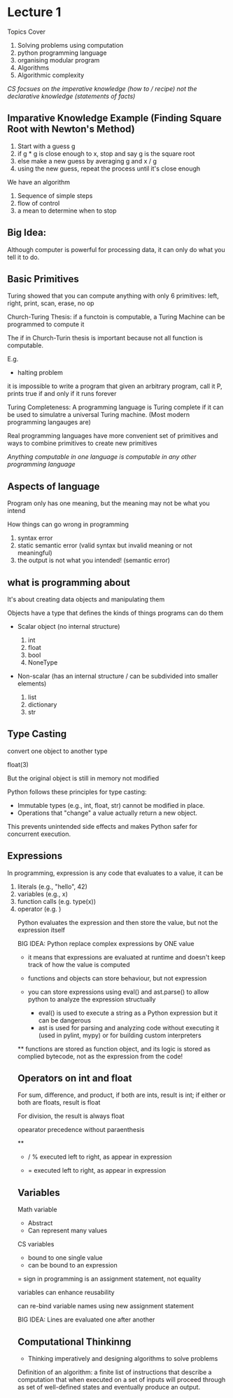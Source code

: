 # Lecture 1

Topics Cover

1. Solving problems using computation
2. python programming language
3. organising modular program
4. Algorithms
5. Algorithmic complexity

_CS focsues on the imperative knowledge (how to / recipe) not the declarative knowledge (statements of facts)_

## Imparative Knowledge Example (Finding Square Root with Newton's Method)

1. Start with a guess g
2. if g \* g is close enough to x, stop and say g is the square root
3. else make a new guess by averaging g and x / g
4. using the new guess, repeat the process until it's close enough

We have an algorithm

1. Sequence of simple steps
2. flow of control
3. a mean to determine when to stop

## Big Idea:

Although computer is powerful for processing data, it can only do what you tell it to do.

## Basic Primitives

Turing showed that you can compute anything with only 6 primitives: left, right, print, scan, erase, no op

Church-Turing Thesis: if a functoin is computable, a Turing Machine can be programmed to compute it

The if in Church-Turin thesis is important because not all function is computable.

E.g.

- halting problem

it is impossible to write a program that given an arbitrary program, call it P, prints true if and only if it runs forever

Turing Completeness: A programming language is Turing complete if it can be used to simulatre a universal Turing machine. (Most modern programming langauges are)

Real programming languages have more convenient set of primitives and ways to combine primitives to create new primitives

_Anything computable in one language is computable in any other programming language_

## Aspects of language

Program only has one meaning, but the meaning may not be what you intend

How things can go wrong in programming

1. syntax error
2. static semantic error (valid syntax but invalid meaning or not meaningful)
3. the output is not what you intended! (semantic error)

## what is programming about

It's about creating data objects and manipulating them

Objects have a type that defines the kinds of things programs can do them

- Scalar object (no internal structure)

  1. int
  2. float
  3. bool
  4. NoneType

- Non-scalar (has an internal structure / can be subdivided into smaller elements)

  1. list
  2. dictionary
  3. str

## Type Casting

convert one object to another type

float(3)

But the original object is still in memory not modified

Python follows these principles for type casting:

- Immutable types (e.g., int, float, str) cannot be modified in place.
- Operations that "change" a value actually return a new object.

This prevents unintended side effects and makes Python safer for concurrent execution.

## Expressions

In programming, expression is any code that evaluates to a value, it can be

1. literals (e.g., "hello", 42)
2. variables (e.g., x)
3. function calls (e.g. type(x))
4. operator (e.g. <Object> <Operator> <Object>)

Python evaluates the expression and then store the value, but not the expression itself

BIG IDEA: Python replace complex expressions by ONE value

- it means that expressions are evaluated at runtime and doesn't keep track of how the value is computed

- functions and objects can store behaviour, but not expression

* you can store expressions using eval() and ast.parse() to allow python to analyze the expression structually

  - eval() is used to execute a string as a Python expression but it can be dangerous
  - ast is used for parsing and analyzing code without executing it (used in pylint, mypy) or for building custom interpreters

\*\* functions are stored as function object, and its logic is stored as complied bytecode, not as the expression from the code!

## Operators on int and float

For sum, difference, and product, if both are ints, result is int; if either or both are floats, result is float

For division, the result is always float

opearator precedence without paraenthesis

\*\*

- / % executed left to right, as appear in expression

* = executed left to right, as appear in expression

## Variables

Math variable

- Abstract
- Can represent many values

CS variables

- bound to one single value
- can be bound to an expression

= sign in programming is an assignment statement, not equality

variables can enhance reusability

can re-bind variable names using new assignment statement

BIG IDEA: Lines are evaluated one after another

## Computational Thinkinng

- Thinking imperatively and designing algorithms to solve problems

Definition of an algorithm: a finite list of instructions that describe a computation that when executed on a set of inputs will proceed through as set of well-defined states and eventually produce an output.
